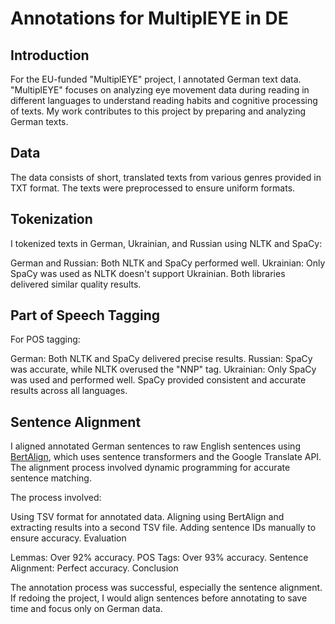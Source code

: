 # Annotations for MultiplEYE in DE

## Introduction

For the EU-funded "MultiplEYE" project, I annotated German text data. "MultiplEYE" focuses on analyzing eye movement data during reading in different languages to understand reading habits and cognitive processing of texts. My work contributes to this project by preparing and analyzing German texts.

## Data

The data consists of short, translated texts from various genres provided in TXT format. The texts were preprocessed to ensure uniform formats.

## Tokenization

I tokenized texts in German, Ukrainian, and Russian using NLTK and SpaCy:

German and Russian: Both NLTK and SpaCy performed well.
Ukrainian: Only SpaCy was used as NLTK doesn't support Ukrainian.
Both libraries delivered similar quality results.

## Part of Speech Tagging

For POS tagging:

German: Both NLTK and SpaCy delivered precise results.
Russian: SpaCy was accurate, while NLTK overused the "NNP" tag.
Ukrainian: Only SpaCy was used and performed well.
SpaCy provided consistent and accurate results across all languages.

## Sentence Alignment

I aligned annotated German sentences to raw English sentences using [BertAlign](https://github.com/bfsujason/bertalign), which uses sentence transformers and the Google Translate API. The alignment process involved dynamic programming for accurate sentence matching.

The process involved:

Using TSV format for annotated data.
Aligning using BertAlign and extracting results into a second TSV file.
Adding sentence IDs manually to ensure accuracy.
Evaluation

Lemmas: Over 92% accuracy.
POS Tags: Over 93% accuracy.
Sentence Alignment: Perfect accuracy.
Conclusion

The annotation process was successful, especially the sentence alignment. If redoing the project, I would align sentences before annotating to save time and focus only on German data.
